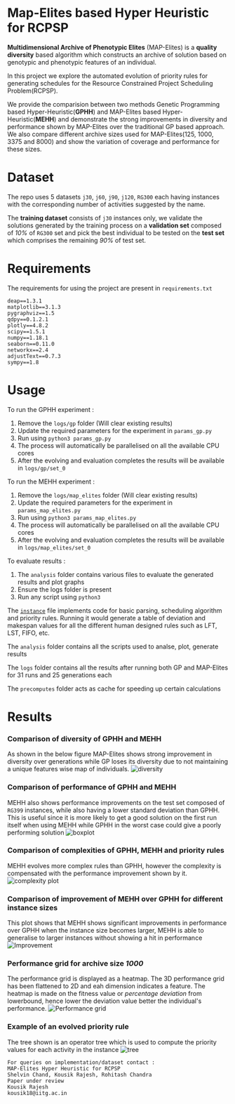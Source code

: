 # Map-Elites based Hyper Heuristic for RCPSP
**Multidimensional Archive of Phenotypic Elites** (MAP-Elites) is a **quality diversity** based algorithm which constructs an archive of solution based on genotypic and phenotypic features of an individual.

In this project we explore the automated evolution of priority rules for generating schedules for the Resource Constrained Project Scheduling Problem(RCPSP).

We provide the comparision between two methods Genetic Programming based Hyper-Heuristic(**GPHH**) and MAP-Elites based Hyper-Heuristic(**MEHH**) and demonstrate the strong improvements in diversity and performance shown by MAP-Elites over the traditional GP based approach. We also compare different archive sizes used for MAP-Elites(125, 1000, 3375 and 8000) and show the variation of coverage and performance for these sizes.


# Dataset
The repo uses 5 datasets `j30`, `j60`, `j90`, `j120`, `RG300` each having instances with the corresponding number of activities suggested by the name.

The **training dataset** consists of `j30` instances only, we validate the solutions generated by the training process on a **validation set** composed of _10%_ of `RG300` set and pick the best individual to be tested on the **test set** which comprises the remaining _90%_ of test set.

# Requirements
The requirements for using the project are present in `requirements.txt`
```properties
deap==1.3.1
matplotlib==3.1.3
pygraphviz==1.5
qdpy==0.1.2.1
plotly==4.8.2
scipy==1.5.1
numpy==1.18.1
seaborn==0.11.0
networkx==2.4
adjustText==0.7.3
sympy==1.8
```

# Usage
To run the GPHH experiment :
1. Remove the `logs/gp` folder (Will clear existing results)
2. Update the required parameters for the experiment in `params_gp.py`
3. Run using `python3 params_gp.py`
4. The process will automatically be parallelised on all the available CPU cores
5. After the evolving and evaluation completes the results will be available in `logs/gp/set_0`

To run the MEHH experiment :
1. Remove the `logs/map_elites` folder (Will clear existing results)
2. Update the required parameters for the experiment in `params_map_elites.py`
3. Run using `python3 params_map_elites.py`
4. The process will automatically be parallelised on all the available CPU cores
5. After the evolving and evaluation completes the results will be available in `logs/map_elites/set_0`

To evaluate results : 
1. The `analysis` folder contains various files to evaluate the generated results and plot graphs
2. Ensure the logs folder is present
3. Run any script using `python3`



The [`instance`](./instance.py) file implements code for basic parsing, scheduling algorithm and priority rules. Running it would generate a table of deviation and makespan values for all the different human designed rules such as LFT, LST, FIFO, etc.



The `analysis` folder contains all the scripts used to analse, plot, generate results

The `logs` folder contains all the results after running both GP and MAP-Elites for 31 runs and 25 generations each

The `precomputes` folder acts as cache for speeding up certain calculations


# Results
### Comparison of **diversity** of GPHH and MEHH
As shown in the below figure MAP-Elites shows strong improvement in diversity over generations while GP loses its diversity due to not maintaining a unique features wise map of individuals.
![diversity](imgs/coverage_plot_mp_elites.png?raw=true "Diverity plot")

### Comparison of **performance** of GPHH and MEHH
MEHH also shows performance improvements on the test set composed of `RG399` instances, while also having a lower standard deviation than GPHH. This is useful since it is more likely to get a good solution on the first run itself when using MEHH while GPHH in the worst case could give a poorly performing solution
![boxplot](imgs/boxplot.png?raw=true "Boxplot")

### Comparison of **complexities**  of GPHH, MEHH and priority rules
MEHH evolves more complex rules than GPHH, however the complexity is compensated with the performance improvement shown by it.
![complexity plot](imgs/complexity_plot.png?raw=true "Complexity plot")

### Comparison of **improvement** of MEHH over GPHH for different instance sizes
This plot shows that MEHH shows significant improvements in performance over GPHH when the instance size becomes larger, MEHH is able to generalise to larger instances without showing a hit in performance 
![Improvement](imgs/gp_vs_map_elites.png?raw=true "Improvement plot")
 
### **Performance grid** for archive size _1000_ 
The performance grid is displayed as a heatmap. The 3D performance grid has been flattened to 2D and eah dimension indicates a feature. The heatmap is made on the fitness value or _percentage deviation_ from lowerbound, hence lower the deviation value better the individual's performance.
![Performance grid](imgs/performancegrid.png?raw=true "performance grid")

### Example of an **evolved priority rule**
The tree shown is an operator tree which is used to compute the priority values for each activity in the instance
![tree](imgs/gp_trees/25.9_run_0.png?raw=true)



```
For queries on implementation/dataset contact : 
MAP-Elites Hyper Heuristic for RCPSP
Shelvin Chand, Kousik Rajesh, Rohitash Chandra
Paper under review
Kousik Rajesh 
kousik18@iitg.ac.in
```
